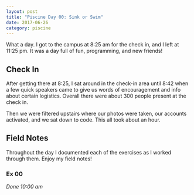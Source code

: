 ```yaml
---
layout: post
title: "Piscine Day 00: Sink or Swim"
date: 2017-06-26
category: piscine
---
```

What a day. I got to the campus at 8:25 am for the check in, and I left at 11:25 pm. It was a day full of fun, programming, and new friends!

## Check In
After getting there at 8:25, I sat around in the check-in area until 8:42 when a few quick speakers came to give us words of encouragement and info about certain logistics. Overall there were about 300 people present at the check in.

Then we were filtered upstairs where our photos were taken, our accounts activated, and we sat down to code. This all took about an hour.

## Field Notes
Throughout the day I documented each of the exercises as I worked through them. Enjoy my field notes!

### Ex 00
_Done 10:00 am_



